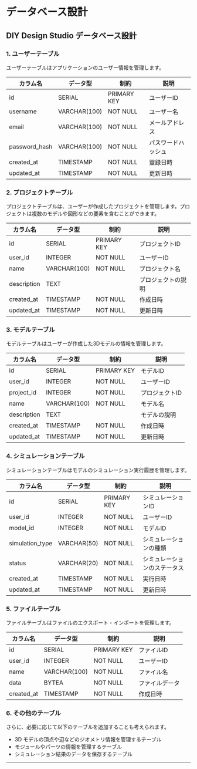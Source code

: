 
# データベース設計

## DIY Design Studio データベース設計

### 1. ユーザーテーブル

ユーザーテーブルはアプリケーションのユーザー情報を管理します。

| カラム名          | データ型         | 制約          | 説明        |
|---------------|--------------|-------------|-----------|
| id            | SERIAL       | PRIMARY KEY | ユーザーID    |
| username      | VARCHAR(100) | NOT NULL    | ユーザー名     |
| email         | VARCHAR(100) | NOT NULL    | メールアドレス   |
| password_hash | VARCHAR(100) | NOT NULL    | パスワードハッシュ |
| created_at    | TIMESTAMP    | NOT NULL    | 登録日時      |
| updated_at    | TIMESTAMP    | NOT NULL    | 更新日時      |

### 2. プロジェクトテーブル

プロジェクトテーブルは、ユーザーが作成したプロジェクトを管理します。プロジェクトは複数のモデルや図形などの要素を含むことができます。

| カラム名        | データ型         | 制約          | 説明        |
|-------------|--------------|-------------|-----------|
| id          | SERIAL       | PRIMARY KEY | プロジェクトID  |
| user_id     | INTEGER      | NOT NULL    | ユーザーID    |
| name        | VARCHAR(100) | NOT NULL    | プロジェクト名   |
| description | TEXT         |             | プロジェクトの説明 |
| created_at  | TIMESTAMP    | NOT NULL    | 作成日時      |
| updated_at  | TIMESTAMP    | NOT NULL    | 更新日時      |

### 3. モデルテーブル

モデルテーブルはユーザーが作成した3Dモデルの情報を管理します。

| カラム名        | データ型         | 制約          | 説明       |
|-------------|--------------|-------------|----------|
| id          | SERIAL       | PRIMARY KEY | モデルID    |
| user_id     | INTEGER      | NOT NULL    | ユーザーID   |
| project_id  | INTEGER      | NOT NULL    | プロジェクトID |
| name        | VARCHAR(100) | NOT NULL    | モデル名     |
| description | TEXT         |             | モデルの説明   |
| created_at  | TIMESTAMP    | NOT NULL    | 作成日時     |
| updated_at  | TIMESTAMP    | NOT NULL    | 更新日時     |

### 4. シミュレーションテーブル

シミュレーションテーブルはモデルのシミュレーション実行履歴を管理します。

| カラム名            | データ型        | 制約          | 説明             |
|-----------------|-------------|-------------|----------------|
| id              | SERIAL      | PRIMARY KEY | シミュレーションID     |
| user_id         | INTEGER     | NOT NULL    | ユーザーID         |
| model_id        | INTEGER     | NOT NULL    | モデルID          |
| simulation_type | VARCHAR(50) | NOT NULL    | シミュレーションの種類    |
| status          | VARCHAR(20) | NOT NULL    | シミュレーションのステータス |
| created_at      | TIMESTAMP   | NOT NULL    | 実行日時           |
| updated_at      | TIMESTAMP   | NOT NULL    | 更新日時           |

### 5. ファイルテーブル

ファイルテーブルはファイルのエクスポート・インポートを管理します。

| カラム名       | データ型         | 制約          | 説明      |
|------------|--------------|-------------|---------|
| id         | SERIAL       | PRIMARY KEY | ファイルID  |
| user_id    | INTEGER      | NOT NULL    | ユーザーID  |
| name       | VARCHAR(100) | NOT NULL    | ファイル名   |
| data       | BYTEA        | NOT NULL    | ファイルデータ |
| created_at | TIMESTAMP    | NOT NULL    | 作成日時    |

### 6. その他のテーブル

さらに、必要に応じて以下のテーブルを追加することも考えられます。

- 3D モデルの頂点や辺などのジオメトリ情報を管理するテーブル
- モジュールやパーツの情報を管理するテーブル
- シミュレーション結果のデータを保存するテーブル

---